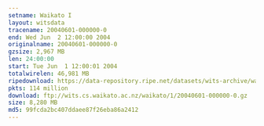 ```yaml
---
setname: Waikato I
layout: witsdata
tracename: 20040601-000000-0
end: Wed Jun  2 12:00:00 2004
originalname: 20040601-000000-0
gzsize: 2,967 MB
len: 24:00:00
start: Tue Jun  1 12:00:01 2004
totalwirelen: 46,981 MB
ripedownload: https://data-repository.ripe.net/datasets/wits-archive/waikato/1/20040601-000000-0.gz
pkts: 114 million
download: ftp://wits.cs.waikato.ac.nz/waikato/1/20040601-000000-0.gz
size: 8,280 MB
md5: 99fcda2bc407ddaee87f26eba86a2412
---
```

